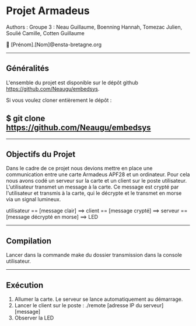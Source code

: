 # Projet Armadeus 

Authors : Groupe 3 : Neau Guillaume, Boenning Hannah, Tomezac Julien, Soulié Camille, Cotten Guillaume

:email: [Prénom].[Nom]@ensta-bretagne.org

-----
## Généralités

L'ensemble du projet est disponible sur le dépôt
github https://github.com/Neaugu/embedsys.

Si vous voulez cloner entièrement le dépôt :

$ git clone https://github.com/Neaugu/embedsys
-----

-----
## Objectifs du Projet

Dans le cadre de ce projet nous devions mettre en place une communication entre une carte Armadeus APF28 et un ordinateur. Pour cela nous avons codé un serveur sur la carte et un client sur le poste utilisateur. L'utilisateur transmet un message à la carte. Ce message est crypté par l'utilisateur et transmis à la carte, qui le décrypte et le transmet en morse via un signal lumineux.

utilisateur    == [message clair] ==>    client   == [message crypté] ==>    serveur    == [message décrypté en morse] ==>    LED

-----
## Compilation
Lancer dans la commande make du dossier transmission dans la console utilisateur.

-----
## Exécution
1. Allumer la carte. Le serveur se lance automatiquement au démarrage.
2. Lancer le client sur le poste : ./remote [adresse IP du serveur] [message]
3. Observer la LED


